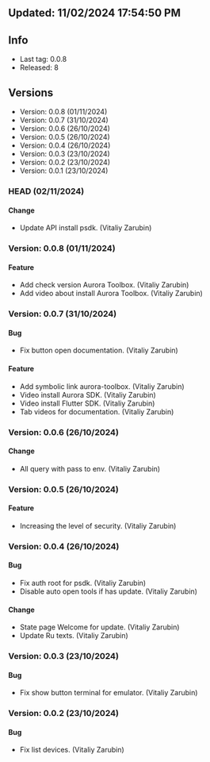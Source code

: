 ## Updated: 11/02/2024 17:54:50 PM

## Info

- Last tag: 0.0.8
- Released: 8

## Versions
- Version: 0.0.8 (01/11/2024)
- Version: 0.0.7 (31/10/2024)
- Version: 0.0.6 (26/10/2024)
- Version: 0.0.5 (26/10/2024)
- Version: 0.0.4 (26/10/2024)
- Version: 0.0.3 (23/10/2024)
- Version: 0.0.2 (23/10/2024)
- Version: 0.0.1 (23/10/2024)

### HEAD (02/11/2024)

#### Change

- Update API install psdk. (Vitaliy Zarubin)

### Version: 0.0.8 (01/11/2024)

#### Feature

- Add check version Aurora Toolbox. (Vitaliy Zarubin)
- Add video about install Aurora Toolbox. (Vitaliy Zarubin)

### Version: 0.0.7 (31/10/2024)

#### Bug

- Fix button open documentation. (Vitaliy Zarubin)

#### Feature

- Add symbolic link aurora-toolbox. (Vitaliy Zarubin)
- Video install Aurora SDK. (Vitaliy Zarubin)
- Video install Flutter SDK. (Vitaliy Zarubin)
- Tab videos for documentation. (Vitaliy Zarubin)

### Version: 0.0.6 (26/10/2024)

#### Change

- All query with pass to env. (Vitaliy Zarubin)

### Version: 0.0.5 (26/10/2024)

#### Feature

- Increasing the level of security. (Vitaliy Zarubin)

### Version: 0.0.4 (26/10/2024)

#### Bug

- Fix auth root for psdk. (Vitaliy Zarubin)
- Disable auto open tools if has update. (Vitaliy Zarubin)

#### Change

- State page Welcome for update. (Vitaliy Zarubin)
- Update Ru texts. (Vitaliy Zarubin)

### Version: 0.0.3 (23/10/2024)

#### Bug

- Fix show button terminal for emulator. (Vitaliy Zarubin)

### Version: 0.0.2 (23/10/2024)

#### Bug

- Fix list devices. (Vitaliy Zarubin)
